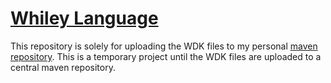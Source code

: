 # [Whiley Language](http://whiley.org/ "Whiley")

This repository is solely for uploading the WDK files to my personal [maven repository](https://github.com/hjwylde/maven-repository/ "Maven Repository"). This is a temporary project until the WDK files are uploaded to a central maven repository.
